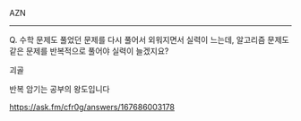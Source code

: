 AZN

<hr>

Q. 수학 문제도 풀었던 문제를 다시 풀어서 외워지면서 실력이 느는데, 알고리즘 문제도 같은 문제를 반복적으로 풀어야 실력이 늘겠지요?

괴골

반복 암기는 공부의 왕도입니다

https://ask.fm/cfr0g/answers/167686003178